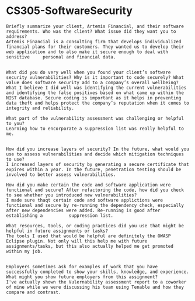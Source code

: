 # CS305-SoftwareSecurity


    Briefly summarize your client, Artemis Financial, and their software requirements. Who was the client? What issue did they want you to address?
    Artemis Financial is a consulting firm that develops individualized financial plans for their customers. They wanted us to develop their web application and to also make it secure enough to deal with sensitive     personal and financial data.

    
    What did you do very well when you found your client’s software security vulnerabilities? Why is it important to code securely? What value does software security add to a company’s overall wellbeing?
    What I believe I did well was identifying the current vulnerabilities and identifying the false positives based on what came up within the NIST database. Secure coding is important as it helps in preventing        data theft and helps protect the company’s reputation when it comes to integrity and reliability.
    
    What part of the vulnerability assessment was challenging or helpful to you?
    Learning how to encorporate a suppression list was really helpful to me.

    
    How did you increase layers of security? In the future, what would you use to assess vulnerabilities and decide which mitigation techniques to use?
    I increased layers of security by generating a secure certificate that expires within a year. In the future, penetration testing should be involved to better assess vulnerabilities.
    
    How did you make certain the code and software application were functional and secure? After refactoring the code, how did you check to see whether you introduced new vulnerabilities?
    I made sure thaqt certain code and software applictions were functional and secure by re-running the dependency check, especially after new dependencies were added. Re-running is good after establishing a          suppression list.
    
    What resources, tools, or coding practices did you use that might be helpful in future assignments or tasks?
    The tools I used that would be helpful are definitely the OWASP Eclipse plugin. Not only will this help me with future assignments/tasks, but this also actually helped me get promoted within my job.

    
    Employers sometimes ask for examples of work that you have successfully completed to show your skills, knowledge, and experience. What might you show future employers from this assignment?
    I've actually shown the Vulernability assessment report to a coworker of mine while we were discussing his team using Tenable and how they compare and contrast.
